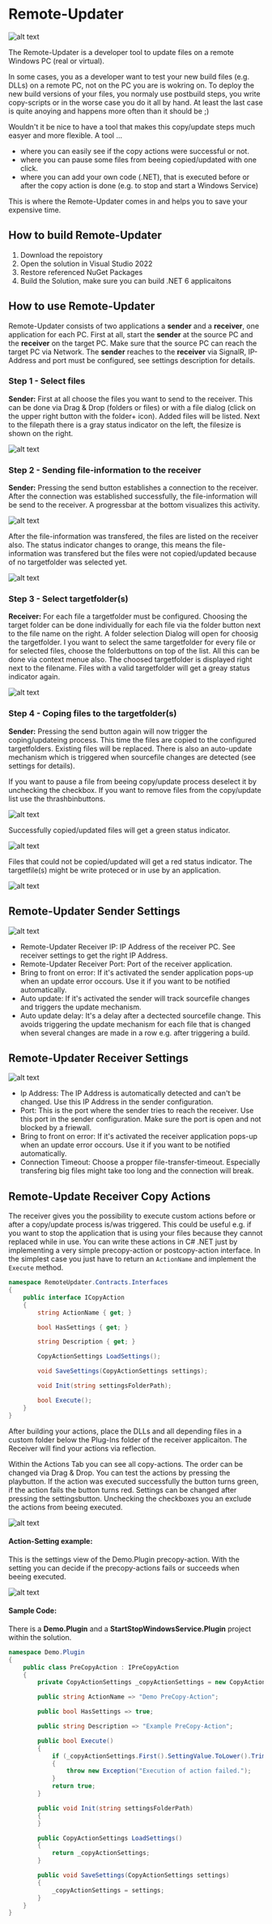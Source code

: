 # Remote-Updater

![alt text](https://github.com/Weiberle/Remote-Updater/blob/master/ReadMeImages/RemoteUpdater_Overview.jpg?raw=true)

The Remote-Updater is a developer tool to update files on a remote Windows PC (real or virtual). 

In some cases, you as a developer want to test your new build files (e.g. DLLs) on a remote PC, not on the PC you are is wokring on. To deploy the new build versions of your files, you normaly use postbuild steps, you write copy-scripts or in the worse case you do it all by hand. At least the last case is quite anoying and happens more often than it should be ;)

Wouldn't it be nice to have a tool that makes this copy/update steps much easyer and more flexible. A tool ...
- where you can easily see if the copy actions were successful or not. 
- where you can pause some files from beeing copied/updated with one click. 
- where you can add your own code (.NET), that is executed before or after the copy action is done (e.g. to stop and start a Windows Service) 

This is where the Remote-Updater comes in and helps you to save your expensive time.

## How to build Remote-Updater
1. Download the repoistory
2. Open the solution in Visual Studio 2022
3. Restore referenced NuGet Packages
4. Build the Solution, make sure you can build .NET 6 applicaitons

## How to use Remote-Updater
Remote-Updater consists of two applications a **sender** and a **receiver**, one application for each PC. First at all, start the **sender** at the source PC and the **receiver** on the target PC. Make sure that the source PC can reach the target PC via Network. The **sender** reaches to the **receiver** via SignalR, IP-Address and port must be configured, see settings description for details.

### Step 1 - Select files
**Sender:** First at all choose the files you want to send to the receiver. This can be done via Drag & Drop (folders or files) or with a file dialog (click on the upper right button with the folder+ icon). Added files will be listed. Next to the filepath there is a gray status indicator on the left, the filesize is shown on the right. 

![alt text](https://github.com/Weiberle/Remote-Updater/blob/master/ReadMeImages/sr_01.jpg?raw=true)

### Step 2 - Sending file-information to the receiver
**Sender:** Pressing the send button establishes a connection to the receiver. After the connection was established successfully, the file-information will be send to the receiver. A progressbar at the bottom visualizes this activity.

![alt text](https://github.com/Weiberle/Remote-Updater/blob/master/ReadMeImages//sr_02.jpg?raw=true)

After the file-information was transfered, the files are listed on the receiver also. The status indicator changes to orange, this means the file-information was transfered but the files were not copied/updated because of no targetfolder was selected yet.

![alt text](https://github.com/Weiberle/Remote-Updater/blob/master/ReadMeImages//sr_03.jpg?raw=true)

### Step 3 - Select targetfolder(s)
**Receiver:** For each file a targetfolder must be configured. Choosing the target folder can be done individually for each file via the folder button next to the file name on the right. A folder selection Dialog will open for choosig the targetfolder. I you want to select the same targetfolder for every file or for selected files, choose the folderbuttons on top of the list. All this can be done via context menue also. The choosed targetfolder is displayed right next to the filename. Files with a valid targetfolder will get a greay status indicator again.

![alt text](https://github.com/Weiberle/Remote-Updater/blob/master/ReadMeImages//sr_04.jpg?raw=true)

### Step 4 - Coping files to the targetfolder(s)
**Sender:** Pressing the send button again will now trigger the coping/updateing process. This time the files are copied to the configured targetfolders. Existing files will be replaced. There is also an auto-update mechanism which is triggered when sourcefile changes are detected (see settings for details). 

If you want to pause a file from beeing copy/update process deselect it by unchecking the checkbox. If you want to remove files from the copy/update list use the thrashbinbuttons.

![alt text](https://github.com/Weiberle/Remote-Updater/blob/master/ReadMeImages//sr_05.jpg?raw=true)

Successfully copied/updated files will get a green status indicator.

![alt text](https://github.com/Weiberle/Remote-Updater/blob/master/ReadMeImages//sr_06.jpg?raw=true)

Files that could not be copied/updated will get a red status indicator. The targetfile(s) might be write proteced or in use by an application.

![alt text](https://github.com/Weiberle/Remote-Updater/blob/master/ReadMeImages//sr_07.jpg?raw=true)

## Remote-Updater Sender Settings
![alt text](https://github.com/Weiberle/Remote-Updater/blob/master/ReadMeImages/Sender/Sender_Settings_01.png?raw=true)
- Remote-Updater Receiver IP: IP Address of the receiver PC. See receiver settings to get the right IP Address. 
- Remote-Updater Receiver Port: Port of the receiver application.
- Bring to front on error: If it's activated the sender application pops-up when an update error occours. Use it if you want to be notified automatically.
- Auto update: If it's activated the sender will track sourcefile changes and triggers the update mechanism.
- Auto update delay: It's a delay after a dectected sourcefile change. This avoids triggering the update mechanism for each file that is changed when several changes are made in a row e.g. after triggering a build.

## Remote-Updater Receiver Settings 
![alt text](https://github.com/Weiberle/Remote-Updater/blob/master/ReadMeImages/Receiver/Receiver_Settings_01.png?raw=true)
- Ip Address: The IP Address is automatically detected and can't be changed. Use this IP Address in the sender configuration.
- Port: This is the port where the sender tries to reach the receiver. Use this port in the sender configuration. Make sure the port is open and not blocked by a friewall.
- Bring to front on error: If it's activated the receiver application pops-up when an update error occours. Use it if you want to be notified automatically.
- Connection Timeout: Choose a propper file-transfer-timeout. Especially transfering big files might take too long and the connection will break.

## Remote-Update Receiver Copy Actions
The receiver gives you the possibility to execute custom actions before or after a copy/update process is/was triggered. This could be useful e.g. if you want to stop the application that is using your files because they cannot replaced while in use. You can write these actions in C# .NET just by implementing a very simple precopy-action or postcopy-action interface. In the simplest case you just have to return an `ActionName` and implement the `Execute` method.

```csharp
namespace RemoteUpdater.Contracts.Interfaces
{
    public interface ICopyAction
    {
        string ActionName { get; }

        bool HasSettings { get; }

        string Description { get; }

        CopyActionSettings LoadSettings();

        void SaveSettings(CopyActionSettings settings);

        void Init(string settingsFolderPath);

        bool Execute();
    }
}
```
After building your actions, place the DLLs and all depending files in a custom folder below the Plug-Ins folder of the receiver applicaiton. The Receiver will find your actions via reflection. 

Within the Actions Tab you can see all copy-actions. The order can be changed via Drag & Drop. You can test the actions by pressing the playbutton. If the action was executed successfully the button turns green, if the action fails the button turns red. Settings can be changed after pressing the settingsbutton. Unchecking the checkboxes you an exclude the actions from beeing executed. 

![alt text](https://github.com/Weiberle/Remote-Updater/blob/master/ReadMeImages/Receiver/Receiver_Actions_01.png?raw=true)

#### Action-Setting example:

This is the settings view of the Demo.Plugin precopy-action. With the setting you can decide if the precopy-actions fails or succeeds when beeing executed. 

![alt text](https://github.com/Weiberle/Remote-Updater/blob/master/ReadMeImages/Receiver/Receiver_Actions_02.png?raw=true)

#### Sample Code:

There is a **Demo.Plugin** and a **StartStopWindowsService.Plugin** project within the solution. 

```csharp
namespace Demo.Plugin
{
    public class PreCopyAction : IPreCopyAction
    {
        private CopyActionSettings _copyActionSettings = new CopyActionSettings { new CopyActionSetting("Thow Exception", "true") };

        public string ActionName => "Demo PreCopy-Action";

        public bool HasSettings => true;

        public string Description => "Example PreCopy-Action";

        public bool Execute()
        {
            if (_copyActionSettings.First().SettingValue.ToLower().Trim() == "true")
            {
                throw new Exception("Execution of action failed.");
            }
            return true;
        }

        public void Init(string settingsFolderPath)
        {
        }

        public CopyActionSettings LoadSettings()
        {
            return _copyActionSettings;
        }

        public void SaveSettings(CopyActionSettings settings)
        {
            _copyActionSettings = settings;
        }
    }
}
```

